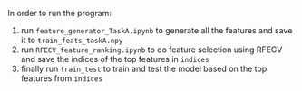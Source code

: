 In order to run the program: 

1. run `feature_generator_TaskA.ipynb` to generate all the features and save it to `train_feats_taskA.npy`
2. run `RFECV_feature_ranking.ipynb` to do feature selection using RFECV and save the indices of the top features in `indices`
3. finally run `train_test` to train and test the model based on the top features from `indices`